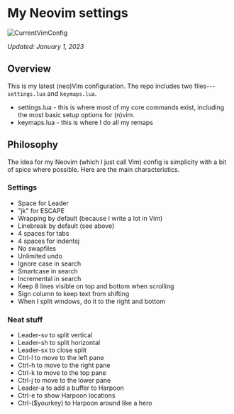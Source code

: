 # My Neovim settings

![CurrentVimConfig](https://cdn-std.droplr.net/files/acc_277166/CwdZIK)

_Updated: January 1, 2023_

## Overview

This is my latest (neo)Vim configuration. The repo includes two files---`settings.lua` and `keymaps.lua`.

- settings.lua - this is where most of my core commands exist, including the most basic setup options for (n)vim.
- keymaps.lua - this is where I do all my remaps

## Philosophy

The idea for my Neovim (which I just call Vim) config is simplicity with a bit of spice where possible. Here are the main characteristics.

### Settings

- Space for Leader
- "jk" for ESCAPE
- Wrapping by default (because I write a lot in Vim)
- Linebreak by default (see above)
- 4 spaces for tabs
- 4 spaces for indentsj
- No swapfiles
- Unlimited undo
- Ignore case in search
- Smartcase in search
- Incremental in search
- Keep 8 lines visible on top and bottom when scrolling
- Sign column to keep text from shifting
- When I split windows, do it to the right and bottom

### Neat stuff

- Leader-sv to split vertical
- Leader-sh to split horizontal
- Leader-sx to close split
- Ctrl-l to move to the left pane
- Ctrl-h to move to the right pane
- Ctrl-k to move to the top pane
- Ctrl-j to move to the lower pane
- Leader-a to add a buffer to Harpoon
- Ctrl-e to show Harpoon locations
- Ctrl-($yourkey) to Harpoon around like a hero
